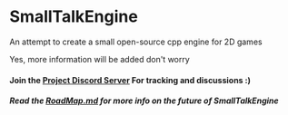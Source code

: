 # SmallTalkEngine
An attempt to create a small open-source cpp engine for 2D games


Yes, more information will be added don't worry


#### Join the [Project Discord Server](https://discord.gg/X972y7Y) For tracking and discussions :)

##### Read the [RoadMap.md](https://github.com/stuckedstudio/SmallTalkEngine/blob/master/RoadMap.md) for more info on the future of SmallTalkEngine
